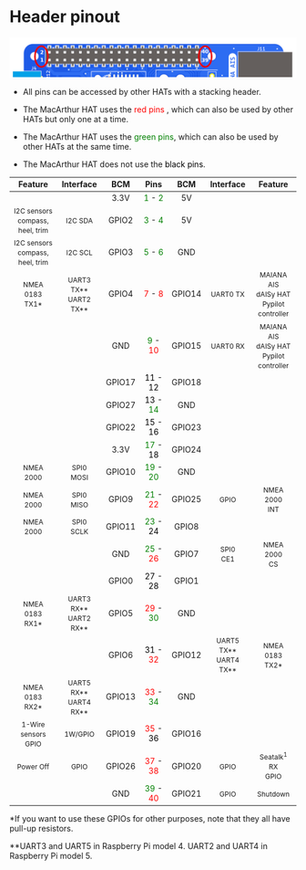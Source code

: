 # Header pinout

![Header pinout](pinout/header.png)

* All pins can be accessed by other HATs with a stacking header.

* The MacArthur HAT uses the <span style="color:red">red pins</span> , which can also be used by other HATs but only one at a time.

* The MacArthur HAT uses the <span style="color:green">green pins</span>, which can also be used by other HATs at the same time.

* The MacArthur HAT does not use the <span style="color:black">black pins</span>.


| Feature | Interface | BCM | Pins | BCM | Interface | Feature |
|:-------:|:---------:|:---:|:----:|:---:|:---------:|:-------:|
|  |  | 3.3V | <span style="color:green">1</span> - <span style="color:green">2</span> | 5V |  |  |
| <span style="font-size:12px">I2C sensors<br>compass, heel, trim</span> | <span style="font-size:12px">I2C SDA</span> | GPIO2 | <span style="color:green">3</span> - <span style="color:green">4</span> | 5V |  |  |
| <span style="font-size:12px">I2C sensors<br>compass, heel, trim</span>| <span style="font-size:12px">I2C SCL</span> | GPIO3 | <span style="color:green">5</span> - <span style="color:green">6</span> | GND |  |  |
| <span style="font-size:12px">NMEA 0183<br>TX1*</span> | <span style="font-size:12px">UART3 TX\*\*<br>UART2 TX\*\*</span> | GPIO4 | <span style="color:red">7</span> - <span style="color:red">8</span> | GPIO14 | <span style="font-size:12px">UART0 TX</span> | <span style="font-size:12px">MAIANA AIS<br>dAISy HAT<br>Pypilot controller</span>|
| | | GND | <span style="color:green">9</span> - <span style="color:red">10</span> | GPIO15 | <span style="font-size:12px">UART0 RX</span> | <span style="font-size:12px">MAIANA AIS<br>dAISy HAT<br>Pypilot controller</span>|
| | | GPIO17 | <span style="color:black">11</span> - <span style="color:black">12</span> | GPIO18 | | |
| | | GPIO27 | <span style="color:black">13</span> - <span style="color:green">14</span> | GND | | |
| | | GPIO22 | <span style="color:black">15</span> - <span style="color:black">16</span> | GPIO23 | | |
| | | 3.3V | <span style="color:green">17</span> - <span style="color:black">18</span> | GPIO24 | | |
| <span style="font-size:12px">NMEA 2000</span> | <span style="font-size:12px">SPI0<br>MOSI</span> | GPIO10 | <span style="color:green">19</span> - <span style="color:green">20</span> | GND | | |
| <span style="font-size:12px">NMEA 2000</span> | <span style="font-size:12px">SPI0<br>MISO</span>| GPIO9 | <span style="color:green">21</span> - <span style="color:red">22</span> | GPIO25 | <span style="font-size:12px">GPIO</span> | <span style="font-size:12px">NMEA 2000<br>INT</span> |
| <span style="font-size:12px">NMEA 2000</span> | <span style="font-size:12px">SPI0<br>SCLK</span>| GPIO11 | <span style="color:green">23</span> - <span style="color:black">24</span> | GPIO8 | | |
| | | GND | <span style="color:green">25</span> - <span style="color:red">26</span> | GPIO7 | <span style="font-size:12px">SPI0<br>CE1</span> | <span style="font-size:12px">NMEA 2000<br>CS</span> |
| | | GPIO0 | <span style="color:black">27</span> - <span style="color:black">28</span> | GPIO1 | |  |
| <span style="font-size:12px">NMEA 0183<br>RX1*</span> | <span style="font-size:12px">UART3 RX\*\*<br>UART2 RX\*\*</span></span>| GPIO5 | <span style="color:red">29</span> - <span style="color:green">30</span> | GND | | |
| | | GPIO6 | <span style="color:black">31</span> - <span style="color:red">32</span> | GPIO12 | <span style="font-size:12px">UART5 TX\*\*<br>UART4 TX\*\*</span></span> | <span style="font-size:12px">NMEA 0183<br>TX2*</span> |
| <span style="font-size:12px">NMEA 0183<br>RX2*</span> | <span style="font-size:12px">UART5 RX\*\*<br>UART4 RX\*\*</span></span>| GPIO13 | <span style="color:red">33</span> - <span style="color:green">34</span> | GND | | |
| <span style="font-size:12px">1-Wire sensors<br>GPIO</span> | <span style="font-size:12px">1W/GPIO</span>| GPIO19 | <span style="color:red">35</span> - <span style="color:black">36</span> | GPIO16 | | |
| <span style="font-size:12px">Power Off</span> | <span style="font-size:12px">GPIO</span>| GPIO26 | <span style="color:red">37</span> - <span style="color:red">38</span> | GPIO20 | <span style="font-size:12px">GPIO</span> | <span style="font-size:12px">Seatalk<sup>1</sup>  RX<br>GPIO</span> |
| | | GND | <span style="color:green">39</span> - <span style="color:red">40</span> | GPIO21 | <span style="font-size:12px">GPIO</span> | <span style="font-size:12px">Shutdown</span> |

\*If you want to use these GPIOs for other purposes, note that they all have pull-up resistors.

\*\*UART3 and UART5 in Raspberry Pi model 4. UART2 and UART4 in Raspberry Pi model 5. 